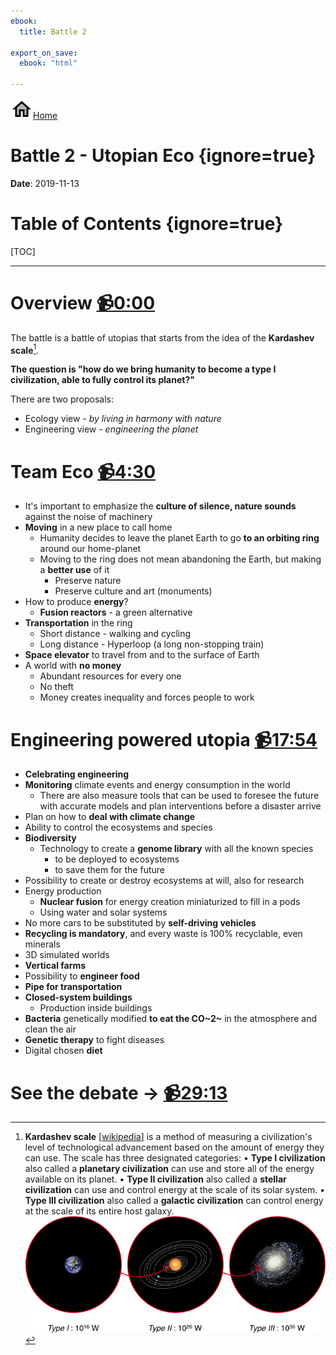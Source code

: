 ```yaml
---
ebook:
  title: Battle 2

export_on_save:
  ebook: "html"

---
```


<a href="https://zanna-37.github.io/I-E_Basis_2019/"><img src="./resources/home.png" alt="Home" style="vertical-align: bottom;">Home</a>

# Battle 2 - Utopian Eco {ignore=true}

**Date**: 2019-11-13

# Table of Contents {ignore=true}

[TOC]

-----

# Overview [📹0:00](https://youtu.be/xd3pUgCmz4w)

The battle is a battle of utopias that starts from the idea of the **Kardashev scale**[^1].
[^1]: **Kardashev scale** [[wikipedia](https://en.wikipedia.org/wiki/Kardashev_scale)] is a method of measuring a civilization's level of technological advancement based on the amount of energy they can use.
The scale has three designated categories:
• **Type I civilization** also called a **planetary civilization** can use and store all of the energy available on its planet.
• **Type II civilization** also called a **stellar civilization** can use and control energy at the scale of its solar system.
• **Type III civilization** also called a **galactic civilization** can control energy at the scale of its entire host galaxy.
![Kardashev-scale-image](resources/battle_02_Kardashev-scale.png)

**The question is "how do we bring humanity to become a type I civilization, able to fully control its planet?"**

There are two proposals:
- Ecology view _- by living in harmony with nature_
- Engineering view _- engineering the planet_

# Team Eco [📹4:30](https://youtu.be/xd3pUgCmz4w?t=270)

- It's important to emphasize the **culture of silence, nature sounds** against the noise of machinery
- **Moving** in a new place to call home
  - Humanity decides to leave the planet Earth to go **to an orbiting ring** around our home-planet
  - Moving to the ring does not mean abandoning the Earth, but making a **better use** of it
    - Preserve nature
    - Preserve culture and art (monuments)
- How to produce **energy**?
  - **Fusion reactors** - a green alternative
- **Transportation** in the ring
  - Short distance - walking and cycling
  - Long distance - Hyperloop (a long non-stopping train)
- **Space elevator** to travel from and to the surface of Earth
- A world with **no money**
  - Abundant resources for every one
  - No theft
  - Money creates inequality and forces people to work

# Engineering powered utopia [📹17:54](https://youtu.be/xd3pUgCmz4w?t=1074)

- **Celebrating engineering**
- **Monitoring** climate events and energy consumption in the world
  - There are also measure tools that can be used to foresee the future with accurate models and plan interventions before a disaster arrive
- Plan on how to **deal with climate change**
- Ability to control the ecosystems and species
- **Biodiversity**
  - Technology to create a **genome library** with all the known species
    - to be deployed to ecosystems
    - to save them for the future
- Possibility to create or destroy ecosystems at will, also for research
- Energy production
  - **Nuclear fusion** for energy creation miniaturized to fill in a pods
  - Using water and solar systems
- No more cars to be substituted by **self-driving vehicles**
- **Recycling is mandatory**, and every waste is 100% recyclable, even minerals
- 3D simulated worlds
- **Vertical farms**
- Possibility to **engineer food**
- **Pipe for transportation**
- **Closed-system buildings**
  - Production inside buildings
- **Bacteria** genetically modified **to eat the CO~2~** in the atmosphere and clean the air
- **Genetic therapy** to fight diseases
- Digital chosen **diet**

# See the debate → [📹29:13](https://youtu.be/xd3pUgCmz4w?t=1753)
